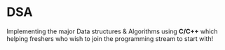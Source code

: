 # DSA

Implementing the major Data structures & Algorithms using **C/C++** which helping freshers who wish to join the programming stream to start with!


